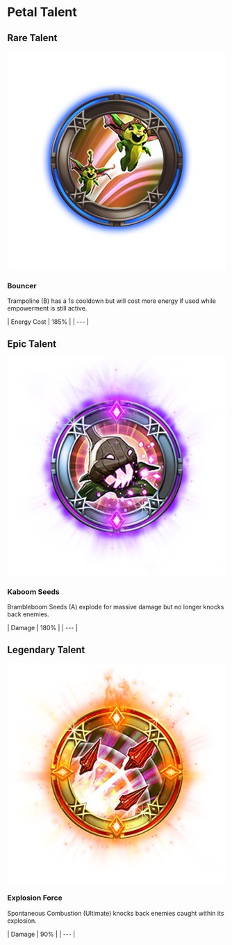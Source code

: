 # Petal Talent

## Rare Talent

![](../../.gitbook/assets/petal_rare.png)

### Bouncer 

Trampoline \(B\) has a 1s cooldown but will cost more energy if used while empowerment is still active. 

| Energy Cost | 185% |
| --- |


## Epic Talent

![](../../.gitbook/assets/petal_epic.png)

### Kaboom Seeds

Brambleboom Seeds \(A\) explode for massive damage but no longer knocks back enemies.

| Damage | 180% |
| --- |


## Legendary Talent

![](../../.gitbook/assets/petal_legendary.png)

### Explosion Force

Spontaneous Combustion \(Ultimate\) knocks back enemies caught within its explosion. 

| Damage  | 90% |
| --- |




